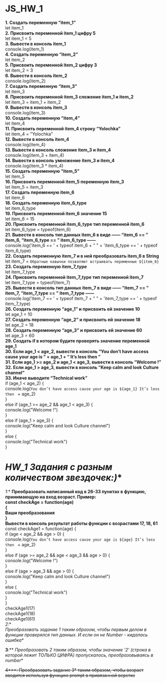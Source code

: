 # **JS_HW_1**

 **1. Создать переменную “item_1”**  
 let item_1  
 **2. Присвоить переменной item_1 цифру 5**  
 let item_1 = 5  
 **3. Вывести в консоль item_1**  
 console.log(item_1)  
 **4. Создать переменную “item_2”**  
 let item_2  
 **5. Присвоить переменной item_2 цифру 3**  
 let item_2 = 3  
 **6. Вывести в консоль item_2**  
 console.log(item_2)  
 **7. Создать переменную “item_3”**  
 let item_3  
 **8. Присвоить переменной item_3 сложение item_1 и item_2**  
 let item_3 = item_1 + item_2  
 **9. Вывести в консоль item_3**  
 console.log(item_3)  
 **10. Создать переменную “item_4”**  
 let item_4  
 **11. Присвоить переменной item_4 строку “Yolochka”**  
 let item_4 = "Yolochka"  
 **12. Вывести в консоль item_4**  
 console.log(item_4)  
 **13. Вывести в консоль сложение item_3 и item_4**  
 console.log(item_3 + item_4)  
 **14. Вывести в консоль умножение item_3 и item_4**  
 console.log(item_3 * item_4)  
 **15. Создать переменную “item_5”**  
 let item_5  
 **16. Присвоить переменной item_5 переменную item_3**  
 let item_5 = item_3  
 **17. Создать переменную item_6**  
 let item_6   
 **18. Создать переменную item_6_type**  
 let item_6_type  
 **19. Присвоить переменной item_6 значение 15**  
 let item_6 = 15  
 **20. Присвоить переменной item_6_type тип переменной item_6**  
 let item_6_type = typeof(item_6)  
 **21. Вывести в консоль тип данных item_6 в виде ——  “item_6 == ”  item_6,  “item_6_type == ”  item_6_type ——**  
 console.log('item_6 == ' + typeof item_6 + " " + 'item_6_type == ' + typeof item_6_type)  
 **22. Создать переменную item_7 и в ней преобразовать item_6 в String**  
 let item_7 = ``Обратные кавычки позволяют встраивать переменные ${item_6}``  
 **23. Создать переменную item_7_type**  
 let item_7_type  
 **24. Присвоить переменной item_7_type тип переменной item_7**  
 let item_7_type = typeof(item_7)  
 **25. Вывести в консоль тип данных item_7 в виде ——  “item_7 == ”  item_7,  “item_7_type == ”  item_7_type ——**  
 console.log('item_7 == ' + typeof item_7 + " " + 'item_7_type == ' + typeof item_7_type)  
 **26. Создать переменную “age_1” и присвоить ей значение 10**  
 let age_1 = 10  
 **27. Создать переменную “age_2” и присвоить ей значение 18**  
 let age_2 = 18  
 **28. Создать переменную “age_3” и присвоить ей значение 60**  
 let age_3 = 60  
 **29. Создать if в котором будите проверять значение переменной age_1**  
 **30. Если age_1 < age_2, вывести в консоль “You don’t have access cause your age is ” + age_1 + “ It’s less then ”**  
 **31. Если age_1 >=  age_2 и age_1 <  age_3, вывести в консоль “Welcome  !”**  
 **32. Если age_1  > age_3, вывести в консоль “Keep calm and look Culture channel”**  
 **33. Иначе выводите “Technical work”**  
 if (age_1 < age_2) {  
    console.log(`You don’t have access cause your age is ${age_1} It’s less then ` + age_2)  
}  
else if (age_1 >= age_2 && age_1 < age_3) {  
    console.log("Welcome !")  
}  
else if (age_1  > age_3) {  
    console.log("Keep calm and look Culture channel")  
}  
else {  
    console.log("Technical work")  
}  


# **HW_1* Задания с разным количеством звездочек:)**
**1*:**
**Преобразовать написанный код в 26-33 пунктах в функцию, принимающую на вход возраст.
Пример:  
const checkAge = function(age)  
{  
Ваши преобразования  
}  
Вывести в консоль результат работы функции с возрастами 17, 18, 61**  
const checkAge1 = function(age) {  
    if (age < age_2 && age > 0) {  
        console.log(`You don’t have access cause your age is ${age} It’s less then ` + age_2)  
    }  
    else if (age >= age_2 && age < age_3 && age > 0) {  
        console.log("Welcome !")  
    }  
    else if (age > age_3 && age > 0) {  
        console.log("Keep calm and look Culture channel")  
    }  
    else {  
        console.log("Technical work")  
    }  
}  
checkAge1(17)  
checkAge1(18)  
checkAge1(61)  
**2*:**  
**Преобразовать задание 1* таким образом, чтобы первым делом в функции проверялся тип данных. И если он не Number - кидалась ошибка**  

**3**:**
**Преобразовать 2* таким образом, чтобы значение '2' (строка в которой лежит ТОЛЬКО ЦИФРА) пропускалось, преобразовываясь в number**  

~~4***:
Преобразовать задание 3* таким образом, чтобы возраст вводится используя функцию prompt в привязанной верстке~~
